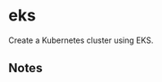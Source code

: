 # eks

Create a Kubernetes cluster using EKS.

## Notes

<!-- BEGINNING OF PRE-COMMIT-TERRAFORM DOCS HOOK -->

<!-- END OF PRE-COMMIT-TERRAFORM DOCS HOOK -->
